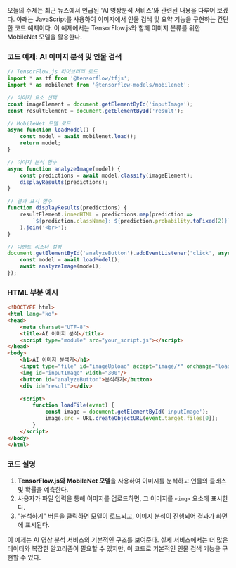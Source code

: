 오늘의 주제는 최근 뉴스에서 언급된 'AI 영상분석 서비스'와 관련된 내용을 다루어 보겠다. 아래는 JavaScript를 사용하여 이미지에서 인물 검색 및 요약 기능을 구현하는 간단한 코드 예제이다. 이 예제에서는 TensorFlow.js와 함께 이미지 분류를 위한 MobileNet 모델을 활용한다.

### 코드 예제: AI 이미지 분석 및 인물 검색

```javascript
// TensorFlow.js 라이브러리 로드
import * as tf from '@tensorflow/tfjs';
import * as mobilenet from '@tensorflow-models/mobilenet';

// 이미지 요소 선택
const imageElement = document.getElementById('inputImage');
const resultElement = document.getElementById('result');

// MobileNet 모델 로드
async function loadModel() {
    const model = await mobilenet.load();
    return model;
}

// 이미지 분석 함수
async function analyzeImage(model) {
    const predictions = await model.classify(imageElement);
    displayResults(predictions);
}

// 결과 표시 함수
function displayResults(predictions) {
    resultElement.innerHTML = predictions.map(prediction => 
        `${prediction.className}: ${prediction.probability.toFixed(2)}`
    ).join('<br>');
}

// 이벤트 리스너 설정
document.getElementById('analyzeButton').addEventListener('click', async () => {
    const model = await loadModel();
    await analyzeImage(model);
});
```

### HTML 부분 예시

```html
<!DOCTYPE html>
<html lang="ko">
<head>
    <meta charset="UTF-8">
    <title>AI 이미지 분석</title>
    <script type="module" src="your_script.js"></script>
</head>
<body>
    <h1>AI 이미지 분석기</h1>
    <input type="file" id="imageUpload" accept="image/*" onchange="loadFile(event)">
    <img id="inputImage" width="300"/>
    <button id="analyzeButton">분석하기</button>
    <div id="result"></div>

    <script>
        function loadFile(event) {
            const image = document.getElementById('inputImage');
            image.src = URL.createObjectURL(event.target.files[0]);
        }
    </script>
</body>
</html>
```

### 코드 설명

1. **TensorFlow.js와 MobileNet 모델**을 사용하여 이미지를 분석하고 인물의 클래스 및 확률을 예측한다.
2. 사용자가 파일 입력을 통해 이미지를 업로드하면, 그 이미지를 `<img>` 요소에 표시한다.
3. "분석하기" 버튼을 클릭하면 모델이 로드되고, 이미지 분석이 진행되어 결과가 화면에 표시된다.

이 예제는 AI 영상 분석 서비스의 기본적인 구조를 보여준다. 실제 서비스에서는 더 많은 데이터와 복잡한 알고리즘이 필요할 수 있지만, 이 코드로 기본적인 인물 검색 기능을 구현할 수 있다.